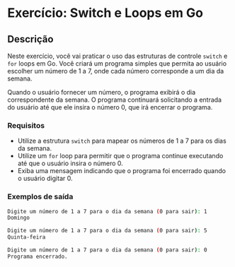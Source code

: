 # Exercício: Switch e Loops em Go

## Descrição

Neste exercício, você vai praticar o uso das estruturas de controle `switch` e `for` loops em Go. Você criará um programa simples que permita ao usuário escolher um número de 1 a 7, onde cada número corresponde a um dia da semana.

Quando o usuário fornecer um número, o programa exibirá o dia correspondente da semana. O programa continuará solicitando a entrada do usuário até que ele insira o número 0, que irá encerrar o programa.

### Requisitos

- Utilize a estrutura `switch` para mapear os números de 1 a 7 para os dias da semana.
- Utilize um `for` loop para permitir que o programa continue executando até que o usuário insira o número 0.
- Exiba uma mensagem indicando que o programa foi encerrado quando o usuário digitar 0.

### Exemplos de saída

```bash
Digite um número de 1 a 7 para o dia da semana (0 para sair): 1
Domingo

Digite um número de 1 a 7 para o dia da semana (0 para sair): 5
Quinta-feira

Digite um número de 1 a 7 para o dia da semana (0 para sair): 0
Programa encerrado.
